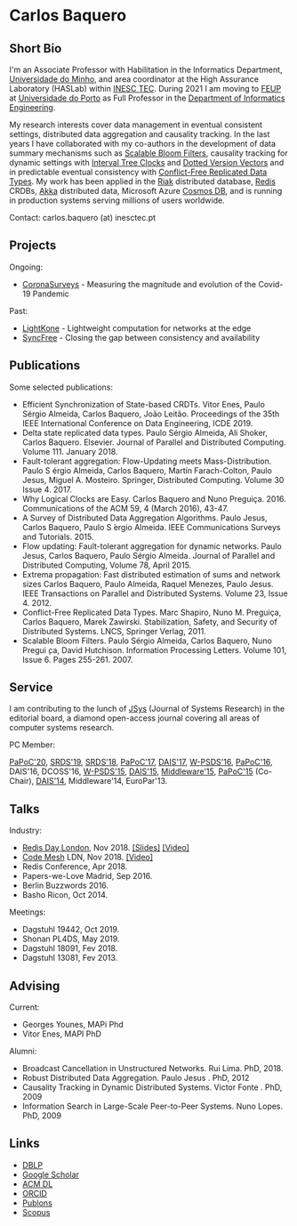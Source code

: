 # Carlos Baquero

## Short Bio

I'm an Associate Professor with Habilitation in the Informatics Department, [Universidade do Minho](http://www.uminho.pt), and area coordinator at the High Assurance Laboratory (HASLab) within [INESC TEC](http://www.inestec.pt). During 2021 I am moving to [FEUP](https://sigarra.up.pt/feup/en/web_page.inicial) at [Universidade do Porto](https://sigarra.up.pt/up/pt/web_base.gera_pagina?p_pagina=home) as Full Professor in the [Department of Informatics Engineering](https://sigarra.up.pt/feup/en/uni_geral.unidade_view?pv_unidade=151).

My research interests cover data management in eventual consistent settings, distributed data aggregation and causality tracking. In the last years I have collaborated with my co-authors in the development of data summary mechanisms such as [Scalable Bloom Filters](https://scholar.google.com/citations?view_op=view_citation&hl=en&user=NAUDTpMAAAAJ&citation_for_view=NAUDTpMAAAAJ:u-x6o8ySG0sC), causality tracking for dynamic settings with [Interval Tree Clocks](https://scholar.google.com/citations?view_op=view_citation&hl=en&user=NAUDTpMAAAAJ&citation_for_view=NAUDTpMAAAAJ:MXK_kJrjxJIC) and [Dotted Version Vectors](https://scholar.google.com/citations?view_op=view_citation&hl=en&user=NAUDTpMAAAAJ&sortby=pubdate&citation_for_view=NAUDTpMAAAAJ:rFyVMFCKTwsC) and in predictable eventual consistency with [Conflict-Free Replicated Data Types](https://scholar.google.com/citations?view_op=view_citation&hl=en&user=NAUDTpMAAAAJ&citation_for_view=NAUDTpMAAAAJ:M3ejUd6NZC8C). My work has been applied in the [Riak](https://www.infoq.com/news/2014/09/basho-riak-2.0) distributed database, [Redis](https://docs.redislabs.com/latest/rs/references/developing-for-active-active/) CRDBs, [Akka](https://doc.akka.io/docs/akka/current/typed/distributed-data.html) distributed data, Microsoft Azure [Cosmos DB](https://azure.microsoft.com/en-in/blog/azure-cosmos-db-pushing-the-frontier-of-globally-distributed-databases/), and is running in production systems serving millions of users worldwide.

Contact: carlos.baquero (at) inesctec.pt

## Projects

Ongoing:

* [CoronaSurveys](https://coronasurveys.org) - Measuring the magnitude and evolution of the Covid-19 Pandemic

Past:

* [LightKone](https://www.lightkone.eu) - Lightweight computation for networks at the edge
* [SyncFree](https://pages.lip6.fr/syncfree/index.html) -  Closing the gap between consistency and availability

## Publications

Some selected publications:

* Efficient Synchronization of State-based CRDTs. Vitor Enes, Paulo Sérgio Almeida, Carlos Baquero, João Leitão. Proceedings of the 35th IEEE International Conference on Data Engineering, ICDE 2019.
* Delta state replicated data types. Paulo Sérgio Almeida, Ali Shoker, Carlos Baquero. Elsevier. Journal of Parallel and Distributed Computing. Volume 111. January 2018.
* Fault-tolerant aggregation: Flow-Updating meets Mass-Distribution. Paulo S érgio Almeida, Carlos Baquero, Martín Farach-Colton, Paulo Jesus, Miguel A. Mosteiro. Springer, Distributed Computing. Volume 30 Issue 4. 2017.
* Why Logical Clocks are Easy. Carlos Baquero and Nuno Preguiça. 2016. Communications of the ACM 59, 4 (March 2016), 43-47.
* A Survey of Distributed Data Aggregation Algorithms. Paulo Jesus, Carlos Baquero, Paulo S ́ergio Almeida. IEEE Communications Surveys and Tutorials. 2015.
* Flow updating: Fault-tolerant aggregation for dynamic networks. Paulo Jesus, Carlos Baquero, Paulo Sérgio Almeida. Journal of Parallel and Distributed Computing, Volume 78, April 2015.
* Extrema propagation: Fast distributed estimation of sums and network sizes Carlos Baquero, Paulo Almeida, Raquel Menezes, Paulo Jesus. IEEE Transactions on Parallel and Distributed Systems. Volume 23, Issue 4. 2012.
* Conflict-Free Replicated Data Types. Marc Shapiro, Nuno M. Preguiça, Carlos Baquero, Marek Zawirski. Stabilization, Safety, and Security of Distributed Systems. LNCS, Springer Verlag, 2011.
* Scalable Bloom Filters. Paulo Sérgio Almeida, Carlos Baquero, Nuno Pregui ̧ca, David Hutchison. Information Processing Letters. Volume 101, Issue 6. Pages 255-261. 2007.

## Service 

I am contributing to the lunch of [JSys](https://escholarship.org/uc/jsys/eb) (Journal of Systems Research) in the editorial board, a diamond open-access journal covering all areas of computer systems research.

PC Member:

[PaPoC'20](https://papoc-workshop.github.io/2020/), [SRDS'19](https://srds2019.projet.liris.cnrs.fr), [SRDS'18](http://www.lasid.ufba.br/srds2018/view/index.php), [PaPoC'17](https://software.imdea.org//Conferences/PAPOC17/), [DAIS'17](http://2017.discotec.org), [W-PSDS'16](https://wpsds.lsd.di.uminho.pt/2016/), [PaPoC'16](https://www2.ucsc.edu/papoc-2016/index.shtml), DAIS'16, DCOSS'16, [W-PSDS'15](https://wpsds.lsd.di.uminho.pt/2015/cfp.html), [DAIS'15](http://discotec2015.inria.fr/dais-2015-call-for-papers/), [Middleware'15](http://2015.middleware-conference.org), [PaPoC'15](http://papoc.di.uminho.pt) (Co-Chair), [DAIS'14](https://projects.ics.forth.gr/dais14/program.html), Middleware'14, EuroPar'13.

## Talks

Industry:

* [Redis Day London](https://redislabs.com/videos/redisday-london-2018/), Nov 2018. [[Slides]](https://www.slideshare.net/RedisLabs/redisday-london-2018-crdts-and-redis-from-sequential-to-concurrent-executions) [[Video]](https://www.youtube.com/watch?v=ZoMIzBM0nf4)
* [Code Mesh](https://codesync.global/conferences/code-mesh-2018/#Speakers) LDN, Nov 2018. [[Video]](https://www.youtube.com/watch?v=hw4agjz4240) 
* Redis Conference, Apr 2018. 
* Papers-we-Love Madrid, Sep 2016. 
* Berlin Buzzwords 2016. 
* Basho Ricon, Oct 2014.

Meetings: 

* Dagstuhl 19442, Oct 2019. 
* Shonan PL4DS, May 2019. 
* Dagstuhl 18091, Fev 2018. 
* Dagstuhl 13081, Fev 2013.


## Advising

Current:

* Georges Younes, MAPi Phd
* Vitor Enes, MAPI PhD

Alumni:

* Broadcast Cancellation in Unstructured Networks. Rui Lima. PhD, 2018.
* Robust Distributed Data Aggregation. Paulo Jesus . PhD, 2012
* Causality Tracking in Dynamic Distributed Systems. Victor Fonte . PhD, 2009
* Information Search in Large-Scale Peer-to-Peer Systems. Nuno Lopes. PhD, 2009


## Links

* [DBLP](https://dblp.org/pid/42/2941.html)
* [Google Scholar](https://scholar.google.com/citations?user=NAUDTpMAAAAJ&hl=en)
* [ACM DL](https://dl.acm.org/profile/81100441005)
* [ORCID](https://orcid.org/0000-0002-3933-6850)
* [Publons](https://publons.com/researcher/2795888/carlos-baquero/)
* [Scopus](https://www.scopus.com/authid/detail.uri?authorId=56127073700)
